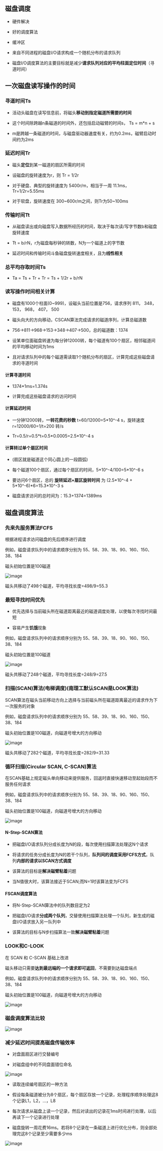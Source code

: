 ## 磁盘调度

- 硬件解决

- 好的调度算法

- 缓冲区

- 来自不同进程的磁盘I/O请求构成一个随机分布的请求队列

- 磁盘I/O调度算法的主要目标就是减少**请求队列对应的平均柱面定位时间**（寻道时间）

## 一次磁盘读写操作的时间

### 寻道时间Ts

- 活动头磁盘在读写信息前，将磁头**移动到指定磁道所需要的时间**

- 这个时间除跨越n条磁道的时间外，还包括启动磁臂的时间s， Ts = m*n + s

- m是跨越一条磁道的时间，与磁盘驱动器速度有关，约为0.2ms，磁臂启动时间约为2ms

### 延迟时间Tr

- 磁头**定位**到某一磁道的扇区所需的时间

- 设磁盘的旋转速度为r，则 Tr = 1/2r

- 对于硬盘、典型的旋转速度为 5400r/m，相当于一周 11.1ms，Tr=1/2r=5.55ms

- 对于软盘，旋转速度在 300\~600r/m之间，则Tr为50~100ms

### 传输时间Tt

- 从磁盘读出或向磁盘写入数据所经历的时间，取决于每次读/写字节数b和磁盘旋转速度

- Tt = b/rN，r为磁盘每秒钟的转数，N为一个磁道上的字节数

- 延迟时间和传输时间斗鱼磁盘旋转速度相关，且为**线性相关**

### 总平均存取时间Ts

- Ta = Ts + Tr + Tr = Ts + 1/2r + b/rN

### 读写操作时间相关计算

- 磁盘有1000个柱面(0~999)，设磁头当前位置是756，请求序列 811， 348， 153， 968， 407， 500

- 磁头向大的方向移动，CSCAN算法完成请求的磁道序列，计算总磁道数

- 756->811->968->153->348->407->500，总的磁道数：1374

- 设某单位面磁盘转速为每分钟12000转，每个磁道有100个扇区，相邻磁道间的平均移动时间为1ms

- 且对请求队列中的每个磁道需读取1个随机分布的扇区，计算完成这些磁盘请求的寻道时间

#### 计算寻道时间

- 1374*1ms=1.374s

- 计算完成这些磁盘请求的访问时间

#### 计算延迟时间

- 一分钟12000转，**一转花费的秒数** t=60/12000=5\*10^-4 s，旋转速度 r=12000/60=1/t=200 转/s

- Tr=0.5/r=0.5\*t=0.5\*0.0005=2.5\*10^-4 s

#### 计算转过单个扇区时间

- (扇区就是磁道这个同心圆上的一段圆弧)

- 每个磁道100个扇区，通过每个扇区的时间，5\*10^-4/100=5\*10^-6 s

- 要访问6个扇区，总的 **旋转延迟+扇区旋转时间** 为 (2.5\*10^-4 + 5\*10^-6)*6=15.3\*10^-3 s

- 磁盘请求访问的总时间为：15.3+1374=1389ms

## 磁盘调度算法

### 先来先服务算法FCFS

根据进程请求访问磁盘的先后顺序进行调度

例如，磁盘请求队列中的请求顺序分别为 55、58、39、18、90、160、150、38、184

磁头初始位置是100磁道

![image](https://github.com/YC-L/Postgraduate-examination/blob/Operating-System/imgs/FCFS.png)

磁头共移动了498个磁道，平均寻找长度=498/9=55.3

### 最短寻找时间优先

- 优先选择与当前磁头所在磁道距离最近的磁道调度处理，以使每次寻找时间最短

- 容易产生**饥饿**现象

例如，磁盘请求队列中的请求顺序分别为 55、58、39、18、90、160、150、38、184

磁头初始位置是100磁道

![image](https://github.com/YC-L/Postgraduate-examination/blob/Operating-System/imgs/SSTF.png)

磁头共移动了248个磁道，平均寻找长度=248/9=27.5

### 扫描(SCAN)算法(电梯调度)(南理工默认SCAN是LOOK算法)

SCAN算法在磁头当前移动方向上选择与当前磁头所在磁道距离最近的请求作为下一次服务的对象

例如，磁盘请求队列中的请求顺序分别为 55、58、39、18、90、160、150、38、184

磁头初始位置是100磁道，向磁道号增大的方向移动

![image](https://github.com/YC-L/Postgraduate-examination/blob/Operating-System/imgs/SCAN.png)

磁头共移动了282个磁道，平均寻找长度=282/9=31.33

### 循环扫描(Circular SCAN, C-SCAN)算法

在SCAN基础上规定磁头单向移动来提供服务，回返时直接快速移动至起始段而不服务任何请求

例如，磁盘请求队列中的请求顺序分别为 55、58、39、18、90、160、150、38、184

磁头初始位置是100磁道，向磁道号增大的方向移动

![image](https://github.com/YC-L/Postgraduate-examination/blob/Operating-System/imgs/C-SCAN.png)

#### N-Step-SCAN算法

- 把磁盘I/O请求队列分成长度为N的段，每次使用扫描算法处理这N个请求

- 将请求的任务分成长度为N的若干个队列，**队列间的调度采用FCFS方式**，队列**内部的请求以SCAN方式调度**

- 该算法的目标是**解决磁臂粘着**问题

- 当N值很大时，该算法接近于SCAN;而N=1时该算法变为FCFS

#### FSCAN调度算法

- 将N-Step-SCAN算法中的队列数目定为2

- 把磁盘I/O请求**分成两个队列**，交替使用扫描算法处理一个队列，新生成的磁盘I/O请求放入另一队列中

- 该算法的目标与N步扫描算法一致**解决磁臂粘着**问题

### LOOK和C-LOOK

在 SCAN 和 C-SCAN 基础上改进

磁头移动只需要**达到最远端的一个请求即可返回**，不需要到达磁盘端点

例如，磁盘请求队列中的请求顺序分别为 55、58、39、18、90、160、150、38、184

磁头初始位置是100磁道，向磁道号增大的方向移动

![image](https://github.com/YC-L/Postgraduate-examination/blob/Operating-System/imgs/LOOK&C-LOOK.png)

### 磁盘调度算法比较

![image](https://github.com/YC-L/Postgraduate-examination/blob/Operating-System/imgs/Comparison-of-disk-scheduling-algorithms.png)


### 减少延迟时间提高磁盘传输效率

- 对盘面扇区进行交替编号

- 对磁盘组中的不同盘面错位命名

![image](https://github.com/YC-L/Postgraduate-examination/blob/Operating-System/imgs/Disk-slice-group-sector-number.png)

- 读取连续编号扇区的一种方法

- 假设每条磁道被分为8个扇区，每个扇区存放一个记录，处理程序顺序处理这8个记录L1，L2，...，L8

- 每次请求从磁盘上读一个记录，然后对读出的记录花1ms时间进行处理，以后再读下一个记录进行处理

- 磁盘旋转一周花费16ms。若将8个记录在一条磁道上进行优化分布，则全部处理完这8个记录至少需要多少ms

![image](https://github.com/YC-L/Postgraduate-examination/blob/Operating-System/imgs/Disk-sector-alternate-numbering.png)



